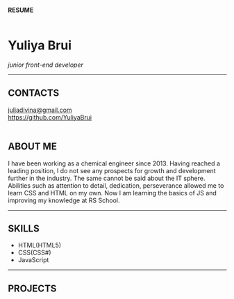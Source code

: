  **RESUME**</br>
</br>
 # **Yuliya Brui**</br> 
*junior front-end developer*</br>
***
## **CONTACTS**</br>
juljadivina@gmail.com</br>
<https://github.com/YuliyaBrui></br>
</br>
## **ABOUT ME**</br>
I have been working as a chemical engineer since 2013. Having reached a leading position, I do not see any prospects for growth and development further in the industry. The same cannot be said about the IT sphere. Abilities such as attention to detail, dedication, perseverance allowed me to learn CSS and HTML on my own. Now I am learning the basics of JS and improving my knowledge at RS School.
***

## **SKILLS**</br>
- HTML(HTML5)</br>
- CSS(CSS#)</br>
- JavaScript</br>
***
## **PROJECTS**</br>
